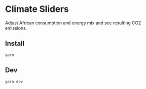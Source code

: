 # Climate Sliders

Adjust African consumption and energy mix and see resulting CO2 emissions.

## Install

```
yarn
```

## Dev

```
yarn dev
```